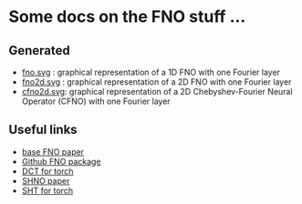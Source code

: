 # Some docs on the FNO stuff ...

## Generated

- [fno.svg](./fno.svg) : graphical representation of a 1D FNO with one Fourier layer
- [fno2d.svg](./fno2d.svg) : graphical representation of a 2D FNO with one Fourier layer
- [cfno2d.svg](./cfno2d.svg): graphical representation of a 2D Chebyshev-Fourier Neural Operator (CFNO) with one Fourier layer 

## Useful links

- [base FNO paper](https://arxiv.org/pdf/2010.08895)
- [Github FNO package](https://github.com/neuraloperator/neuraloperator)
- [DCT for torch](https://github.com/zh217/torch-dct)
- [SHNO paper](https://arxiv.org/pdf/2306.03838)
- [SHT for torch](https://github.com/NVIDIA/torch-harmonics)